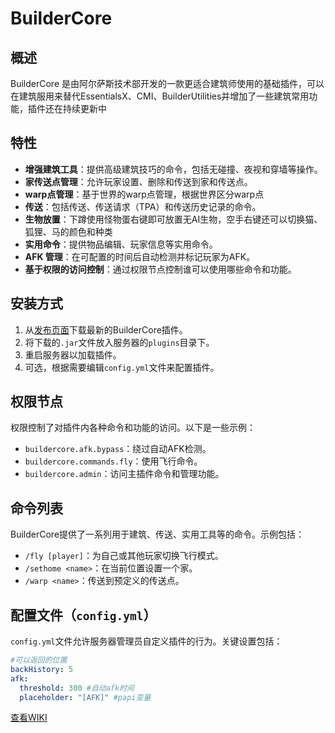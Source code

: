# BuilderCore

## 概述

BuilderCore 是由阿尔萨斯技术部开发的一款更适合建筑师使用的基础插件，可以在建筑服用来替代EssentialsX、CMI、BuilderUtilities并增加了一些建筑常用功能，插件还在持续更新中

## 特性

- **增强建筑工具**：提供高级建筑技巧的命令，包括无碰撞、夜视和穿墙等操作。
- **家传送点管理**：允许玩家设置、删除和传送到家和传送点。
- **warp点管理**：基于世界的warp点管理，根据世界区分warp点
- **传送**：包括传送、传送请求（TPA）和传送历史记录的命令。
- **生物放置**：下蹲使用怪物蛋右键即可放置无AI生物，空手右键还可以切换猫、狐狸、马的颜色和种类
- **实用命令**：提供物品编辑、玩家信息等实用命令。
- **AFK 管理**：在可配置的时间后自动检测并标记玩家为AFK。
- **基于权限的访问控制**：通过权限节点控制谁可以使用哪些命令和功能。

## 安装方式

1. 从[发布页面](https://github.com/Alsace-Technology-Department/BuilderCore/releases)下载最新的BuilderCore插件。
2. 将下载的`.jar`文件放入服务器的`plugins`目录下。
3. 重启服务器以加载插件。
4. 可选，根据需要编辑`config.yml`文件来配置插件。

## 权限节点

权限控制了对插件内各种命令和功能的访问。以下是一些示例：

- `buildercore.afk.bypass`：绕过自动AFK检测。
- `buildercore.commands.fly`：使用飞行命令。
- `buildercore.admin`：访问主插件命令和管理功能。

## 命令列表

BuilderCore提供了一系列用于建筑、传送、实用工具等的命令。示例包括：

- `/fly [player]`：为自己或其他玩家切换飞行模式。
- `/sethome <name>`：在当前位置设置一个家。
- `/warp <name>`：传送到预定义的传送点。

## 配置文件（`config.yml`）

`config.yml`文件允许服务器管理员自定义插件的行为。关键设置包括：

```yaml
#可以返回的位置
backHistory: 5
afk:
  threshold: 300 #自动afk时间
  placeholder: "[AFK]" #papi变量
```

[查看WIKI]()

